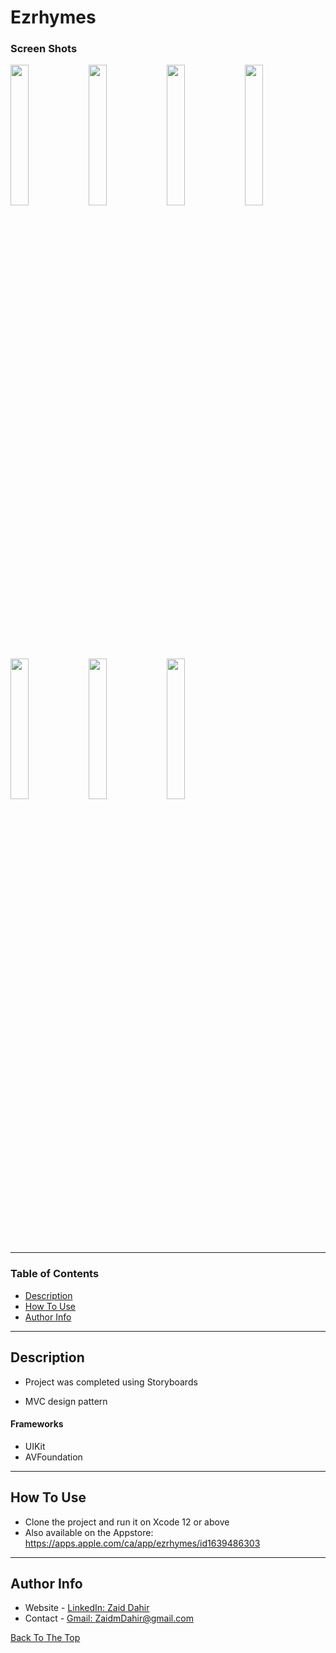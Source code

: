 # Ezrhymes

### Screen Shots

<p float="left">
  <img src="https://github.com/user-attachments/assets/9c31be2d-8ddc-470b-9767-4c614ccb617f" width="24%" />
  <img src="https://github.com/user-attachments/assets/4badfb32-fba4-4717-84fa-107a352a6995" width="24%" />
  <img src="https://github.com/user-attachments/assets/0b35a5ea-a8fb-407f-9d72-8ce550455bd5" width="24%" />
  <img src="https://github.com/user-attachments/assets/c4a3cf08-5ce6-4efc-bc4c-fbce3c8d3338" width="24%" />
</p>

<p float="left">
  <img src="https://github.com/user-attachments/assets/c9046ae9-d81f-42b3-8a24-daab2814ad43" width="24%" />
  <img src="https://github.com/user-attachments/assets/892afeb1-3a83-4e59-b81c-dad0678f577e" width="24%" />
  <img src="https://github.com/user-attachments/assets/a5820f28-fe89-401e-bb92-b3d95b9258df" width="24%" />
</p>

---

### Table of Contents

- [Description](#description)
- [How To Use](#how-to-use)
- [Author Info](#author-info)

---

## Description

- Project was completed using Storyboards

- MVC design pattern

#### Frameworks

- UIKit
- AVFoundation
  
---

## How To Use

- Clone the project and run it on Xcode 12 or above
- Also available on the Appstore: https://apps.apple.com/ca/app/ezrhymes/id1639486303
---

## Author Info

- Website - [LinkedIn: Zaid Dahir](https://linkedin.com/in/zaiddahir)
- Contact - [Gmail: ZaidmDahir@gmail.com](mailto:zaidmdahir@gmail.com)

[Back To The Top](#Ezrhymes)
